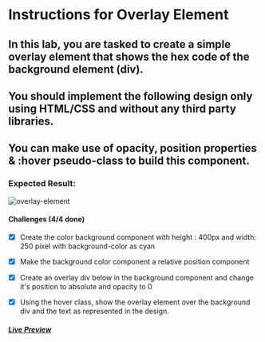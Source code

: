 # Instructions for Overlay Element

## In this lab, you are tasked to create a simple overlay element that shows the hex code of the background element (div).

## You should implement the following design only using HTML/CSS and without any third party libraries.

## You can make use of opacity, position properties & :hover pseudo-class to build this component.

### Expected Result:

![overlay-element](https://github-production-user-asset-6210df.s3.amazonaws.com/117529414/249140404-ebdb7c03-366c-42d4-bbd3-006b887c7c10.gif?X-Amz-Algorithm=AWS4-HMAC-SHA256&X-Amz-Credential=AKIAVCODYLSA53PQK4ZA%2F20241018%2Fus-east-1%2Fs3%2Faws4_request&X-Amz-Date=20241018T202928Z&X-Amz-Expires=300&X-Amz-Signature=19487096df08071e358030955db1d49ec0cdeea22786249ed856b5c898807272&X-Amz-SignedHeaders=host)

#### Challenges (4/4 done)

- [x] Create the color background component with height : 400px and width: 250 pixel with background-color as cyan

- [x] Make the background color component a relative position component

- [x] Create an overlay div below in the background component and change it's position to absolute and opacity to 0

- [x] Using the hover class, show the overlay element over the background div and the text as represented in the design.

##### [Live Preview](https://selimbiber.github.io/Vanilla-CSS-Challenges/Day13-overlay-element/)
